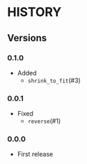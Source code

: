 # HISTORY

## Versions

### 0.1.0

- Added  
  - `shrink_to_fit`(#3)

### 0.0.1

- Fixed  
  - `reverse`(#1)

### 0.0.0

- First release  
